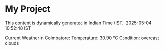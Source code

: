 # My Project

This content is dynamically generated in Indian Time (IST): 2025-05-04 10:52:48 IST


Current Weather in Coimbatore:
Temperature: 30.90 °C
Condition: overcast clouds
